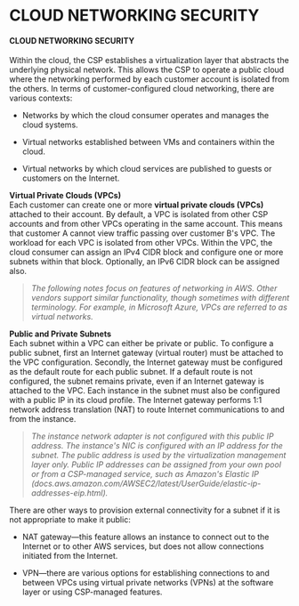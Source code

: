 # CLOUD NETWORKING SECURITY

#### CLOUD NETWORKING SECURITY

Within the cloud, the CSP establishes a virtualization layer that abstracts the underlying physical network. This allows the CSP to operate a public cloud where the networking performed by each customer account is isolated from the others. In terms of customer-configured cloud networking, there are various contexts:

  
-   Networks by which the cloud consumer operates and manages the cloud systems.
  
-   Virtual networks established between VMs and containers within the cloud.
  
-   Virtual networks by which cloud services are published to guests or customers on the Internet.
  

**Virtual Private Clouds (VPCs)**  
Each customer can create one or more **virtual private clouds (VPCs)** attached to their account. By default, a VPC is isolated from other CSP accounts and from other VPCs operating in the same account. This means that customer A cannot view traffic passing over customer B's VPC. The workload for each VPC is isolated from other VPCs. Within the VPC, the cloud consumer can assign an IPv4 CIDR block and configure one or more subnets within that block. Optionally, an IPv6 CIDR block can be assigned also.

> _The following notes focus on features of networking in AWS. Other vendors support similar functionality, though sometimes with different terminology. For example, in Microsoft Azure, VPCs are referred to as virtual networks._

**Public and Private Subnets**  
Each subnet within a VPC can either be private or public. To configure a public subnet, first an Internet gateway (virtual router) must be attached to the VPC configuration. Secondly, the Internet gateway must be configured as the default route for each public subnet. If a default route is not configured, the subnet remains private, even if an Internet gateway is attached to the VPC. Each instance in the subnet must also be configured with a public IP in its cloud profile. The Internet gateway performs 1:1 network address translation (NAT) to route Internet communications to and from the instance.

> _The instance network adapter is not configured with this public IP address. The instance's NIC is configured with an IP address for the subnet. The public address is used by the virtualization management layer only. Public IP addresses can be assigned from your own pool or from a CSP-managed service, such as Amazon's Elastic IP (docs.aws.amazon.com/AWSEC2/latest/UserGuide/elastic-ip-addresses-eip.html)._

There are other ways to provision external connectivity for a subnet if it is not appropriate to make it public:

  
-   NAT gateway—this feature allows an instance to connect out to the Internet or to other AWS services, but does not allow connections initiated from the Internet.
  
-   VPN—there are various options for establishing connections to and between VPCs using virtual private networks (VPNs) at the software layer or using CSP-managed features.